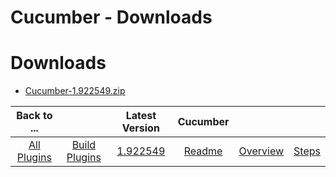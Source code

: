 
Cucumber - Downloads
====================

# Downloads

- [Cucumber-1.922549.zip](https://raw.githubusercontent.com/UrbanCode/IBM-UCB-PLUGINS/main/files/Cucumber/Cucumber-1.922549.zip)

|Back to ...||Latest Version|Cucumber |||
| :---: | :---: | :---: | :---: | :---: | :---: |
|[All Plugins](../../index.md)|[Build Plugins](../README.md)|[1.922549](https://raw.githubusercontent.com/UrbanCode/IBM-UCB-PLUGINS/main/files/Cucumber/Cucumber-1.922549.zip)|[Readme](README.md)|[Overview](overview.md)|[Steps](steps.md)|
